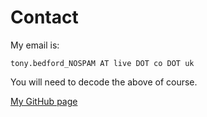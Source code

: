 # Contact

My email is:

``` shell
tony.bedford_NOSPAM AT live DOT co DOT uk
```

You will need to decode the above of course.

[My GitHub page](https://github.com/tbedford)


